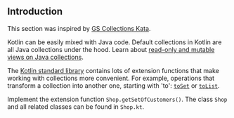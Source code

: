 ## Introduction

This section was inspired by [GS Collections Kata](https://github.com/goldmansachs/gs-collections-kata).

Kotlin can be easily mixed with Java code.
Default collections in Kotlin are all Java collections under the hood.
Learn
about [read-only and mutable views on Java collections](https://kotlinlang.org/docs/collections-overview.html#collection-types).

The [Kotlin standard library](https://kotlinlang.org/api/latest/jvm/stdlib/kotlin/)
contains lots of extension functions that make working with collections more convenient.
For example, operations that transform a collection into another one, starting with 'to':
[`toSet`](https://kotlinlang.org/api/latest/jvm/stdlib/kotlin.collections/to-set.html) or
[`toList`](https://kotlinlang.org/api/latest/jvm/stdlib/kotlin.collections/to-list.html).

Implement the extension function `Shop.getSetOfCustomers()`.
The class `Shop` and all related classes can be found in `Shop.kt`.
